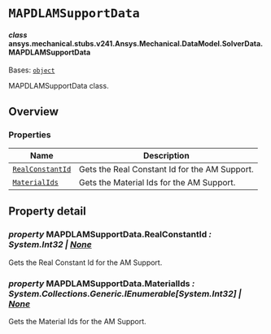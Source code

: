 # `MAPDLAMSupportData`



#### *class* ansys.mechanical.stubs.v241.Ansys.Mechanical.DataModel.SolverData.MAPDLAMSupportData

Bases: [`object`](https://docs.python.org/3/library/functions.html#object)

MAPDLAMSupportData class.

<!-- !! processed by numpydoc !! -->

<a id="overview"></a>

## Overview

### Properties

| Name | Description |
|-----------------------------------------------------------------------------------------------------------------------------------------|-------------------------------------------------|
| [`RealConstantId`](../../../../../v242/Ansys/Mechanical/DataModel/SolverData/MAPDLAMSupportData.md#MAPDLAMSupportData.RealConstantId)   | Gets the Real Constant Id for the AM Support.   |
| [`MaterialIds`](../../../../../v242/Ansys/Mechanical/DataModel/SolverData/MAPDLAMSupportData.md#MAPDLAMSupportData.MaterialIds)         | Gets the Material Ids for the AM Support.       |

<a id="property-detail"></a>

## Property detail

<a id="MAPDLAMSupportData.RealConstantId"></a>

### *property* MAPDLAMSupportData.RealConstantId *: System.Int32 | [None](https://docs.python.org/3/library/constants.html#None)*

Gets the Real Constant Id for the AM Support.

<!-- !! processed by numpydoc !! -->

<a id="MAPDLAMSupportData.MaterialIds"></a>

### *property* MAPDLAMSupportData.MaterialIds *: System.Collections.Generic.IEnumerable[System.Int32] | [None](https://docs.python.org/3/library/constants.html#None)*

Gets the Material Ids for the AM Support.

<!-- !! processed by numpydoc !! -->

